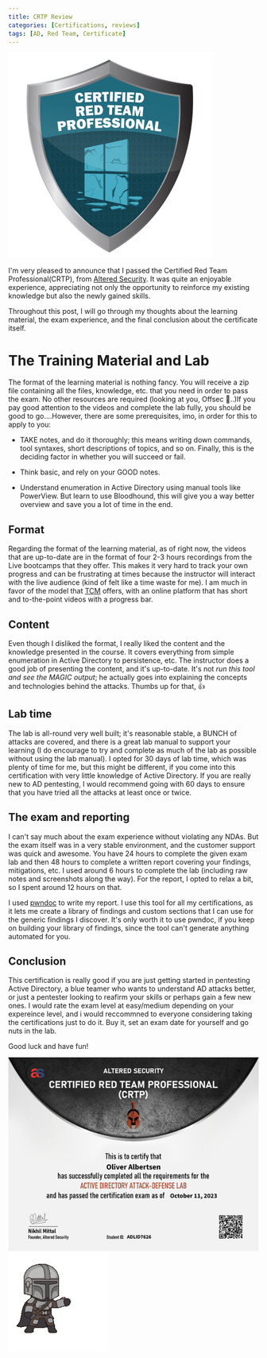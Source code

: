 ```yaml
---
title: CRTP Review
categories: [Certifications, reviews]
tags: [AD, Red Team, Certificate]    
---
```


![CRTP](/assets/img/crtp.png)

I'm very pleased to announce that I passed the Certified Red Team Professional(CRTP), from [Altered Security](https://www.alteredsecurity.com/adlab). It was quite an enjoyable experience, appreciating not only the opportunity to reinforce my existing knowledge but also the newly gained skills.

Throughout this post, I will go through my thoughts about the learning material, the exam experience, and the final conclusion about the certificate itself.

# The Training Material and Lab 
The format of the learning material is nothing fancy. You will receive a zip file containing all the files, knowledge, etc. that you need in order to pass the exam. No other resources are required (looking at you, Offsec 👀..)If you pay good attention to the videos and complete the lab fully, you should be good to go....However, there are some prerequisites, imo, in order for this to apply to you: 

- TAKE notes, and do it thoroughly; this means writing down commands, tool syntaxes, short descriptions of topics, and so on. Finally, this is the deciding factor in whether you will succeed or fail.

- Think basic, and rely on your GOOD notes. 

- Understand enumeration in Active Directory using manual tools like PowerView. But learn to use Bloodhound, this will give you a way better overview and save you a lot of time in the end.

## Format

Regarding the format of the learning material, as of right now, the videos that are up-to-date are in the format of four 2-3 hours recordings from the Live bootcamps that they offer. This makes it very hard to track your own progress and can be frustrating at times because the instructor will interact with the live audience (kind of felt like a time waste for me). I am much in favor of the model that [TCM](https://academy.tcm-sec.com/) offers, with an online platform that has short and to-the-point videos with a progress bar.

## Content

Even though I disliked the format, I really liked the content and the knowledge presented in the course. It covers everything from simple enumeration in Active Directory to persistence, etc. The instructor does a good job of presenting the content, and it's up-to-date. It's not *run this tool and see the MAGIC output*; he actually goes into explaining the concepts and technologies behind the attacks. Thumbs up for that, 👍

## Lab time 
The lab is all-round very well built; it's reasonable stable, a BUNCH of attacks are covered, and there is a great lab manual to support your learning (I do encourage to try and complete as much of the lab as possible without using the lab manual). I opted for 30 days of lab time, which was plenty of time for me, but this might be different, if you come into this certification with very little knowledge of Active Directory. If you are really new to AD pentesting, I would recommend going with 60 days to ensure that you have tried all the attacks at least once or twice.

## The exam and reporting 
I can't say much about the exam experience without violating any NDAs. But the exam itself was in a very stable environment, and the customer support was quick and awesome. You have 24 hours to complete the given exam lab and then 48 hours to complete a written report covering your findings, mitigations, etc. I used around 6 hours to complete the lab (including raw notes and screenshots along the way). For the report, I opted to relax a bit, so I spent around 12 hours on that. 

I used [pwndoc](https://github.com/pwndoc/pwndoc) to write my report. I use this tool for all my certifications, as it lets me create a library of findings and custom sections that I can use for the generic findings I discover. It's only worth it to use pwndoc, if you keep on building your library of findings, since the tool can't generate anything automated for you.

## Conclusion 
This certification is really good if you are just getting started in pentesting Active Directory, a blue teamer who wants to understand AD attacks better, or just a pentester looking to reafirm your skills or perhaps gain a few new ones. I would rate the exam level at easy/medium depending on your expereince level, and i would reccommned to everyone considering taking the certifications just to do it. Buy it, set an exam date for yourself and go nuts in the lab. 

Good luck and have fun!

![Certificate](/assets/img/crtp_cert.png)
![mando](/assets/img/mando.gif)
  